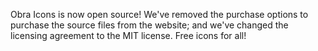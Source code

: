 <script context="module" lang="ts">
    import type { BlogFrontmatter } from '$lib/blog/types'

    export const metadata: BlogFrontmatter = {
        title: 'Open source: React package',
        date: '2025-05-24',
        tags: ['package']
    }
</script>

Obra Icons is now open source! We've removed the purchase options to purchase the source files from the website; and
we've changed the licensing agreement to the MIT license. Free icons for all!

